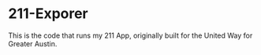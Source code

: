 # 211-Exporer
This is the code that runs my 211 App, originally built for the United Way for Greater Austin.
